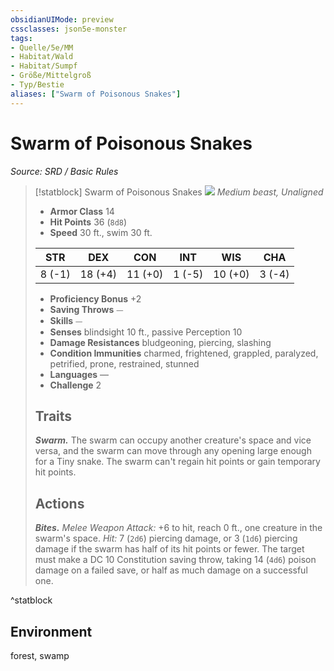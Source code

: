 ```yaml
---
obsidianUIMode: preview
cssclasses: json5e-monster
tags:
- Quelle/5e/MM
- Habitat/Wald
- Habitat/Sumpf
- Größe/Mittelgroß
- Typ/Bestie
aliases: ["Swarm of Poisonous Snakes"]
---
```

# Swarm of Poisonous Snakes
*Source: SRD / Basic Rules*  

> [!statblock] Swarm of Poisonous Snakes
> ![](compendium/bestiary/beast/token/swarm-of-poisonous-snakes.png#token)
> *Medium beast, Unaligned*
> 
> - **Armor Class** 14 
> - **Hit Points** 36 (`8d8`)
> - **Speed** 30 ft., swim 30 ft.
> 
> |STR|DEX|CON|INT|WIS|CHA|
> |:---:|:---:|:---:|:---:|:---:|:---:|
> | 8 (-1)|18 (+4)|11 (+0)| 1 (-5)|10 (+0)| 3 (-4)|
> 
> - **Proficiency Bonus** +2
> - **Saving Throws** ⏤
> - **Skills** ⏤
> - **Senses** blindsight 10 ft., passive Perception 10
> - **Damage Resistances** bludgeoning, piercing, slashing
> - **Condition Immunities** charmed, frightened, grappled, paralyzed, petrified, prone, restrained, stunned
> - **Languages** —
> - **Challenge** 2
> 
> ## Traits
> 
> ***Swarm.*** The swarm can occupy another creature's space and vice versa, and the swarm can move through any opening large enough for a Tiny snake. The swarm can't regain hit points or gain temporary hit points.
> 
> ## Actions
> 
> ***Bites.*** *Melee Weapon Attack:* +6 to hit, reach 0 ft., one creature in the swarm's space. *Hit:* 7 (`2d6`) piercing damage, or 3 (`1d6`) piercing damage if the swarm has half of its hit points or fewer. The target must make a DC 10 Constitution saving throw, taking 14 (`4d6`) poison damage on a failed save, or half as much damage on a successful one.
^statblock

## Environment

forest, swamp
